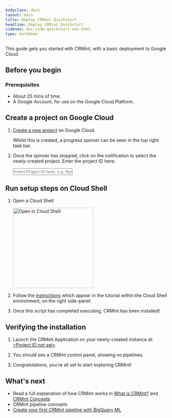 ```yaml
---
bodyclass: docs
layout: docs
title: Deploy CRMint Quickstart
headline: Deploy CRMint Quickstart
sidenav: doc-side-quickstart-nav.html
type: markdown
---
```

<p class="lead">This guide gets you started with CRMint, with a basic deployment to Google Cloud.</p>

<div id="toc"></div>

## Before you begin

### Prerequisites

*   About 25 mins of time.
*   A Google Account, for use on the Google Cloud Platform.

## Create a project on Google Cloud

1.  <a href="https://console.cloud.google.com/projectcreate" target="_blank">Create a new project</a> on Google Cloud.

    Whilst this is created, a progress spinner can be seen in the top right task bar.

1.  Once the spinner has stopped, click on the notification to select the newly-created project. Enter the project ID here:

    <input id="project-id" placeholder="Insert Project ID here, e.g. flying-tiger-112301" data-target-id="cloudshell-url">

## Run setup steps on Cloud Shell

1.  Open a Cloud Shell

    <a id="cloudshell-url" target="_blank" href="https://console.cloud.google.com/cloudshell/editor?cloudshell_git_repo=https%3A%2F%2Fgithub.com%2Fdulacp%2Fcrmint&cloudshell_git_branch=feature%2Fdoc-new-deployment-instructions&&cloudshell_tutorial=docsource%2Fdocs%2Fquickstart%2Fcloudshell.md&cloudshell_open_in_editor=README.md">
    <img alt="Open in Cloud Shell" src ="https://gstatic.com/cloudssh/images/open-btn.svg" style="width:250px;"></a>

1.  Follow the <a href="cloudshell.md" target="_blank">instructions</a> which appear in the tutorial within the Cloud Shell environment, on the right side-panel.

1.  Once this script has completed executing, CRMint has been installed!

## Verifying the installation

1.  Launch the CRMint Application on your newly-created instance at: <a href="https://xxxxxx.appspot.com" id="crm-launch" target="_blank">&lt;Project ID not set&gt;</a>

1.  You should see a CRMint control panel, showing no pipelines.

1.  Congratulations, you're all set to start exploring CRMint!

## What's next

- Read a full explanation of how CRMint works in [What is CRMint?](../guides/)
  and [CRMint Concepts](../guides/concepts.html)
- CRMint pipeline concepts
- [Create your first CRMint pipeline with BigQuery ML](../quickstart/tutorial.html)

